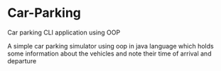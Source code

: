 # Car-Parking
Car parking CLI application using OOP 

A simple car parking simulator using oop in java language which holds some information about the vehicles and note their time of arrival and departure
